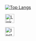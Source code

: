 
[![Top Langs](https://github-readme-stats.vercel.app/api/top-langs/?username=andhiratobing&layout=compact&theme=chartreuse-dark&langs_count=20)](https://github.com/andhiratobing/github-readme-stats)

<a href="https://www.linkedin.com/in/andhiratobing/in-id" target="_blank"><img src="https://img.shields.io/badge/linkedin-%230077B5.svg?&style=for-the-badge&logo=linkedin&logoColor=white" height="30px" alt="LinkedIn"></a>

<a href="https://www.instagram.com/andhiratobing/" target="_blank"><img src="https://img.shields.io/badge/Instagram-%23E4405F.svg?&style=for-the-badge&logo=instagram&logoColor=white" height="30px" alt="Instagram"></a>

